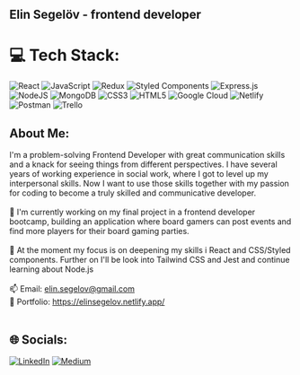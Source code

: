 ## Elin Segelöv - frontend developer 

# 💻 Tech Stack:
![React](https://img.shields.io/badge/react-%2320232a.svg?style=for-the-badge&logo=react&logoColor=%2361DAFB) ![JavaScript](https://img.shields.io/badge/javascript-%23323330.svg?style=for-the-badge&logo=javascript&logoColor=%23F7DF1E) ![Redux](https://img.shields.io/badge/redux-%23593d88.svg?style=for-the-badge&logo=redux&logoColor=white) ![Styled Components](https://img.shields.io/badge/styled--components-DB7093?style=for-the-badge&logo=styled-components&logoColor=white) ![Express.js](https://img.shields.io/badge/express.js-%23404d59.svg?style=for-the-badge&logo=express&logoColor=%2361DAFB) ![NodeJS](https://img.shields.io/badge/node.js-6DA55F?style=for-the-badge&logo=node.js&logoColor=white) ![MongoDB](https://img.shields.io/badge/MongoDB-%234ea94b.svg?style=for-the-badge&logo=mongodb&logoColor=white) ![CSS3](https://img.shields.io/badge/css3-%231572B6.svg?style=for-the-badge&logo=css3&logoColor=white) ![HTML5](https://img.shields.io/badge/html5-%23E34F26.svg?style=for-the-badge&logo=html5&logoColor=white)  ![Google Cloud](https://img.shields.io/badge/Google%20Cloud-%234285F4.svg?style=for-the-badge&logo=google-cloud&logoColor=white) ![Netlify](https://img.shields.io/badge/netlify-%23000000.svg?style=for-the-badge&logo=netlify&logoColor=#00C7B7) ![Postman](https://img.shields.io/badge/Postman-FF6C37?style=for-the-badge&logo=postman&logoColor=white) ![Trello](https://img.shields.io/badge/Trello-%23026AA7.svg?style=for-the-badge&logo=Trello&logoColor=white)

## About Me:
I'm a problem-solving Frontend Developer with great communication skills and a knack for seeing things from different perspectives. I have several years of working experience in social work, where I got to level up my interpersonal skills. Now I want to use those skills together with my passion for coding to become a truly skilled and communicative developer. 
<br>
<br>
🔭 I'm currently working on my final project in a frontend developer bootcamp, building an application where board gamers can post events and find more players for their board gaming parties.
<br>
<br>
🌱 At the moment my focus is on deepening my skills i React and CSS/Styled components. Further on I'll be look into Tailwind CSS and Jest and continue learning about Node.js
<br>
<br>
📫 Email: elin.segelov@gmail.com
<br>
💼 Portfolio: https://elinsegelov.netlify.app/
<br>
<br>
## 🌐 Socials:
[![LinkedIn](https://img.shields.io/badge/LinkedIn-%230077B5.svg?logo=linkedin&logoColor=white)](https://linkedin.com/in/https://www.linkedin.com/in/elin-s-683a867a/) [![Medium](https://img.shields.io/badge/Medium-12100E?logo=medium&logoColor=white)](https://medium.com/@https://medium.com/@elin.segelov) 

<!-- Proudly created with GPRM ( https://gprm.itsvg.in ) -->
